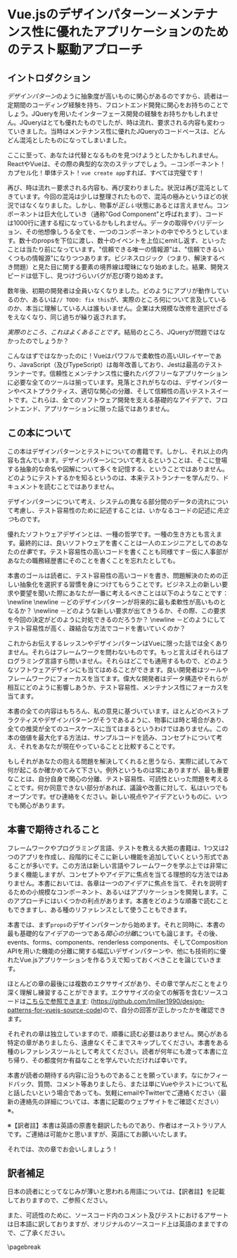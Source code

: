 # Vue.jsのデザインパターン－メンテナンス性に優れたアプリケーションのためのテスト駆動アプローチ

## イントロダクション

*デザインパターン*のように抽象度が高いものに関心があるのですから、読者は一定期間のコーディング経験を持ち、フロントエンド開発に関心をお持ちのことでしょう。JQueryを用いたインターフェース開発の経験をお持ちかもしれません。JQueryはとても優れたものでしたが、時は流れ、要求される内容も変わっていきました。当時はメンテナンス性に優れたJQueryのコードベースは、どんどん混沌としたものになってしまいました。

ここに至って、あなたは代替となるものを見つけようとしたかもしれません。ReactやVueは、その際の典型的な次のステップでしょう。－コンポーネント！カプセル化！単体テスト！`vue create app`すれば、すべては完璧です！

再び、時は流れ－要求される内容も、再び変わりました。状況は再び混沌としてきています。今回の混沌は少しは整理されたもので、混沌の極みというほどの状況ではなくなりました。しかし、物事が*正しい*状態にあるとは言えません。コンポーネントは巨大化していき（通称"God Component"と呼ばれます）、コードは1000行に達する程になっているかもしれません。データの取得やバリデーション、その他想像しうる全てを、一つのコンポーネントの中でやろうとしています。数十のpropsを下位に渡し、数十のイベントを上位にemitし返す、といったことは当たり前になっています。"信頼できる唯一の情報源"は、"信頼できるいくつもの情報源"になりつつあります。ビジネスロジック（つまり、解決するべき問題）と見た目に関する要素の境界線は曖昧になり始めました。結果、開発スピードは低下し、見つけづらいバグが忍び寄り始めます。

数年後、初期の開発者は全員いなくなりました。どのようにアプリが動作しているのか、あるいは`// TODO: fix this`が、実際のところ何について言及しているのか、本当に理解している人は誰もいません。企業は大規模な改修を選択せざるをえなくなり、同じ過ちが繰り返されます。

*実際のところ、これはよくあることです*。結局のところ、JQueryが問題ではなかったのでしょうか？

こんなはずではなかったのに！Vueはパワフルで柔軟性の高いUIレイヤーであり、JavaScript（及びTypeScript）は毎年改善しており、Jestは最高のテストランナーです。信頼性とメンテナンス性に優れたバグフリーなアプリケーションに必要な全てのツールは揃っています。見落とされがちなのは、デザインパターンやベストプラクティス、適切な関心の分離、そして信頼性の高いテストスイートです。これらは、全てのソフトウェア開発を支える基礎的なアイデアで、フロントエンド、アプリケーションに限った話ではありません。

## この本について

この本はデザインパターンとテストについての書籍です。しかし、それ以上の内容も含んでいます。デザインパターンについて考えるということは、そこに登場する抽象的な命名や図解について多くを記憶する、ということではありません。どのようにテストするかを知るというのは、本来テストランナーを学んだり、ドキュメントを読むことではありません。

デザインパターンについて考え、システムの異なる部分間のデータの流れについて考慮し、テスト容易性のために記述することは、いかなるコードの記述に*先立つ*ものです。

優れたソフトウェアデザインとは、一種の哲学です。一種の生き方とも言えます。最終的には、良いソフトウェアを書くことは一人のエンジニアとしてのあなたの*仕事*です。テスト容易性の高いコードを書くことも同様です－仮に人事部があなたの職務経歴書にそのことを書くことを忘れたとしても。

本書のゴールは読者に、テスト容易性の高いコードを書き、問題解決のための正しい抽象化を選択する習慣を身につけてもらうことです。ビジネス上の新しい要求や要望を聞いた際にあなたが一番に考えるべきことは以下のようなことです：
\newline
\newline －どのデザインパターンが将来的に最も柔軟性が高いものとなるか？
\newline －どのような新しい要求が出てきうるか、その際、この要求を今回の決定がどのように対処できるのだろうか？
\newline －どのようにしてテスト容易性が高く、疎結合な方法でコードを書いていくのか？

これからお伝えするレッスンやデザインパターンはVueに限った話では全くありません。それらはフレームワークを問わないものです。もっと言えばそれらはプログラミング言語すら問いません。それらはどこでも通用するもので、どのようなソフトウェアデザインにも当てはめることができます。良い開発者はツールやフレームワークにフォーカスを当てます。偉大な開発者はデータ構造やそれらが相互にどのように影響しあうか、テスト容易性、メンテナンス性にフォーカスを当てます。

本書の全ての内容はもちろん、私の意見に基づいています。ほとんどのベストプラクティスやデザインパターンがそうであるように、物事には時と場合があり、全ての推奨が全てのユースケースに当てはまるというわけではありません。この本の価値を最大化する方法は、サンプルコードを読み、コンセプトについて考え、それをあなたが現在やっていることと比較することです。

もしそれがあなたの抱える問題を解決してくれると思うなら、実際に試してみて何が起こるか確かめてみて下さい。例外というものは常にありますが、最も重要なことは、自分自身で関心の分離、テスト容易性、可読性といった問題を考えることです。何か同意できない部分があれば、議論や改善に対して、私はいつでもオープンです。ぜひ連絡をください。新しい視点やアイデアというものに、いつでも関心があります。

## 本書で期待されること

フレームワークやプログラミング言語、テストを教える大抵の書籍は、1つ又は2つのアプリを作成し、段階的にそこに新しい機能を追加していくという形式であることが多いです。この方法は新しい言語やフレームワークを学ぶ上では非常にうまく機能しますが、コンセプトやアイデアに焦点を当てる理想的な方法ではありません。本書においては、各章は一つのアイデアに焦点を当て、それを説明するための小規模なコンポーネント、あるいはアプリケーションを開発します。このアプローチにはいくつかの利点があります。本書をどのような順番で読むこともできますし、ある種のリファレンスとして使うこともできます。

本書では、まず`props`のデザインパターンから始めます。それと同時に、本書の最も基礎的なアイデアの一つである*関心の分離*についても論じます。その後、events、forms、components、renderless components、そしてComposition APIを用いた機能の分離に関する幅広いデザインパターンや、他にも技術的に優れたVue.jsアプリケーションを作るうえで知っておくべきことを論じていきます。

ほとんどの章の最後には複数のエクササイズがあり、その章で学んだことをより深く理解し練習することができます。エクササイズの全ての解答を含むソースコードは[こちらで参照できます](https://github.com/lmiller1990/design-patterns-for-vuejs-source-code): (https://github.com/lmiller1990/design-patterns-for-vuejs-source-code)ので、自分の回答が正しかったかを確認できます。

それぞれの章は独立していますので、順番に読む必要はありません。関心がある特定の章がありましたら、遠慮なくそこまでスキップしてください。本書をある種のレファレンスツールとして考えてください。読者が何年にも渡って本書に立ち帰り、その都度何か有益なことを学んでいただければ幸いです。

本書が読者の期待する内容に沿うものであることを願っています。なにかフィードバック、質問、コメント等ありましたら、または単にVueやテストについて私と話したいという場合であっても、気軽にemailやTwitterでご連絡ください（最新の連絡先の詳細については、本書に記載のウェブサイトをご確認ください）※。

※【訳者註】本書は英語の原書を翻訳したものであり、作者はオーストラリア人です。ご連絡は可能かと思いますが、英語にてお願いいたします。

それでは、次の章でお会いしましょう！

## 訳者補足

日本の読者にとってなじみが薄いと思われる用語については、【訳者註】を記載しておりますので、ご参照ください。

また、可読性のために、ソースコード内のコメント及びテストにおけるアサートは日本語に訳しておりますが、オリジナルのソースコード上は英語のままですので、ご了承ください。

\pagebreak

